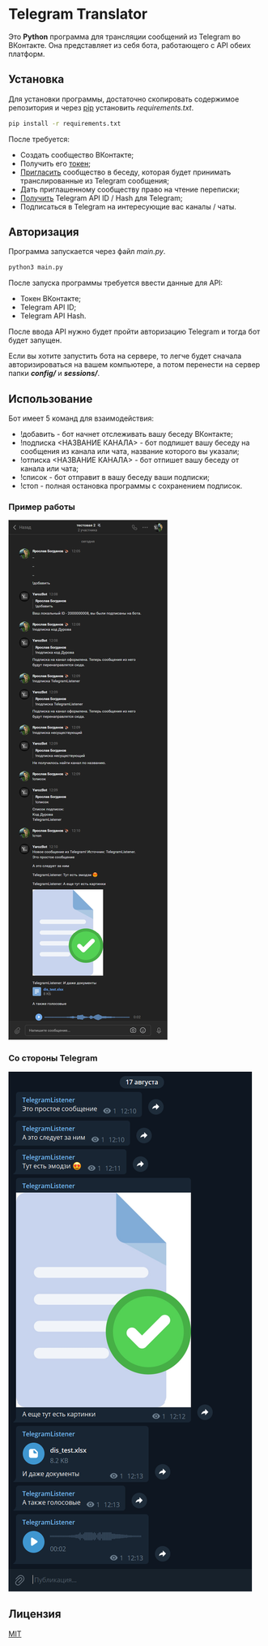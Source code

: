 # Telegram Translator

Это **Python** программа для трансляции сообщений из Telegram во ВКонтакте. Она представляет из себя бота, работающего с API обеих платформ.

## Установка

Для установки программы, достаточно скопировать содержимое репозитория и через [pip](https://pip.pypa.io/en/stable/) установить *requirements.txt*.

```bash
pip install -r requirements.txt
```
После требуется:
- Создать сообщество ВКонтакте;
- Получить его [токен](https://dev.vk.com/api/access-token/getting-started#%D0%9A%D0%BB%D1%8E%D1%87%20%D0%B4%D0%BE%D1%81%D1%82%D1%83%D0%BF%D0%B0%20%D1%81%D0%BE%D0%BE%D0%B1%D1%89%D0%B5%D1%81%D1%82%D0%B2%D0%B0);
- [Пригласить](https://vk.com/@articles_vk-vk) сообщество в беседу, которая будет принимать транслированные из Telegram сообщения;
- Дать приглашенному сообществу право на чтение переписки; 
- [Получить](https://teletype.in/@lavhost/telegram-api) Telegram API ID / Hash для Telegram;
- Подписаться в Telegram на интересующие вас каналы / чаты.


## Авторизация

Программа запускается через файл *main.py*.
```bash
python3 main.py
```
После запуска программы требуется ввести данные для API:
- Токен ВКонтакте;
- Telegram API ID;
- Telegram API Hash.

После ввода API нужно будет пройти авторизацию Telegram и тогда бот будет запущен.

Если вы хотите запустить бота на сервере, то легче будет сначала авторизироваться на вашем компьютере, а потом перенести на сервер папки ***config/*** и ***sessions/***.
## Использование

Бот имеет 5 команд для взаимодействия:
- !добавить - бот начнет отслеживать вашу беседу ВКонтакте;
- !подписка <НАЗВАНИЕ КАНАЛА> - бот подпишет вашу беседу на сообщения из канала или чата, название которого вы указали;
- !отписка <НАЗВАНИЕ КАНАЛА> - бот отпишет вашу беседу от канала или чата;
- !список - бот отправит в вашу беседу ваши подписки;
- !стоп - полная остановка программы с сохранением подписок.

### Пример работы

![Пример](https://raw.githubusercontent.com/Y4r0z/TelegramTranslator/main/example/vk.png)

### Со стороны Telegram

![Пример](https://raw.githubusercontent.com/Y4r0z/TelegramTranslator/main/example/telegram.png)

## Лицензия
[MIT](https://choosealicense.com/licenses/mit/)
